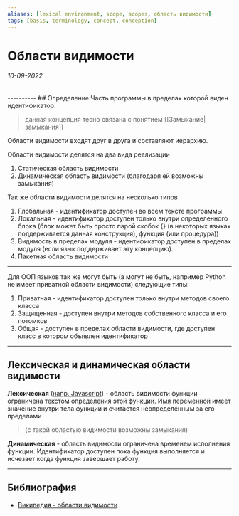 ```yaml
---
aliases: [lexical environment, scope, scopes, область видимости]
tags: [basis, terminology, concept, conception]
---
```

# Области видимости
<h6>10-09-2022</h6>
----------
## Определение
Часть программы в пределах которой виден идентификатор.

> данная концепция тесно связана с понятием [[Замыкание|замыкания]]

Области видимости входят друг в друга и составляют иерархию.

Области видимости делятся на два вида реализации
1. Статическая область видимости
2. Динамическая область видимости (благодаря ей возможны замыкания)

Так же области видимости делятся на несколько типов
1. Глобальная - идентификатор доступен во всем тексте программы
2. Локальная - идентификатор доступен только внутри определенного блока (блок может быть просто парой скобок {} (в некоторых языках поддерживается данная конструкция), функция (или процедура))
3. Видимость в пределах модуля - идентификатор доступен в пределах модуля (если язык поддерживает эту концепцию).
4. Пакетная область видимости
---
Для ООП языков так же могут быть (а могут не быть, например Python не имеет приватной области видимости) следующие типы:
1. Приватная - идентификатор доступен только внутри методов своего класса
2. Защищенная - доступен внутри методов собственного класса и его потомков
3. Общая - доступен в пределах области видимости, где доступен класс в котором объявлен идентификатор
---

## Лексическая и динамическая области видимости
**Лексическая** ([напр. Javascript](https://developer.mozilla.org/en-US/docs/Glossary/Scope)) - область видимости функции ограничена текстом определения этой функции. Имя переменной имеет значение внутри тела функции и считается неопределенным за его пределами 
>(с такой областью видимости возможны замыкания)

**Динамическая** - область видимости ограничена временем исполнения функции. Идентификатор доступен пока функция выполняется и исчезает когда функция завершает работу.




---
## Библиография
- [Википедия - области видимости](https://ru.wikipedia.org/wiki/%D0%9E%D0%B1%D0%BB%D0%B0%D1%81%D1%82%D1%8C_%D0%B2%D0%B8%D0%B4%D0%B8%D0%BC%D0%BE%D1%81%D1%82%D0%B8#%D0%9B%D0%B5%D0%BA%D1%81%D0%B8%D1%87%D0%B5%D1%81%D0%BA%D0%B8%D0%B5_vs._%D0%B4%D0%B8%D0%BD%D0%B0%D0%BC%D0%B8%D1%87%D0%B5%D1%81%D0%BA%D0%B8%D0%B5_%D0%BE%D0%B1%D0%BB%D0%B0%D1%81%D1%82%D0%B8_%D0%B2%D0%B8%D0%B4%D0%B8%D0%BC%D0%BE%D1%81%D1%82%D0%B8)
